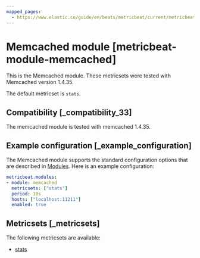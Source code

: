 ```yaml
---
mapped_pages:
  - https://www.elastic.co/guide/en/beats/metricbeat/current/metricbeat-module-memcached.html
---
```


<!-- This file is generated! See scripts/mage/docs_collector.go -->

# Memcached module [metricbeat-module-memcached]

This is the Memcached module. These metricsets were tested with Memcached version 1.4.35.

The default metricset is `stats`.


## Compatibility [_compatibility_33]

The memcached module is tested with memcached 1.4.35.


## Example configuration [_example_configuration]

The Memcached module supports the standard configuration options that are described in [Modules](/reference/metricbeat/configuration-metricbeat.md). Here is an example configuration:

```yaml
metricbeat.modules:
- module: memcached
  metricsets: ["stats"]
  period: 10s
  hosts: ["localhost:11211"]
  enabled: true
```


## Metricsets [_metricsets]

The following metricsets are available:

* [stats](/reference/metricbeat/metricbeat-metricset-memcached-stats.md)
